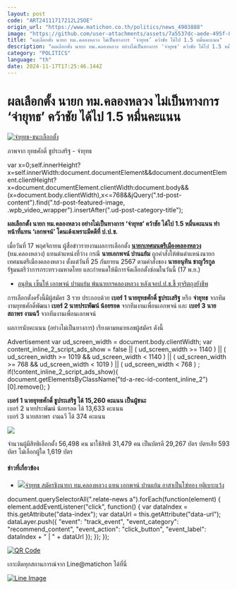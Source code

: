 ```yaml
---
layout: post
code: "ART24111717212L25OE"
origin_url: "https://www.matichon.co.th/politics/news_4903888"
image: "https://github.com/user-attachments/assets/7a5537dc-aede-495f-88dc-ee982736f151"
title: "ผลเลือกตั้ง นายก ทม.คลองหลวง ไม่เป็นทางการ ‘จ่ายุทธ’ คว้าชัย ได้ไป 1.5 หมื่นคะแนน"
description: "ผลเลือกตั้ง นายก ทม.คลองหลวง อย่างไม่เป็นทางการ 'จ่ายุทธ' คว้าชัย ได้ไป 1.5 หมื่นคะแนน ทำหน้าที่แทน 'เอกพจน์' โดนเด้งเพราะมีคดีที่ ป.ป.ช."
category: "POLITICS"
language: "th"
date: 2024-11-17T17:25:46.144Z
---
```


# ผลเลือกตั้ง นายก ทม.คลองหลวง ไม่เป็นทางการ ‘จ่ายุทธ’ คว้าชัย ได้ไป 1.5 หมื่นคะแนน

[![](https://www.matichon.co.th/wp-content/uploads/2024/11/จ่ายุทธ-ชนะเลือกตั้ง.jpg "จ่ายุทธ-ชนะเลือกตั้ง")](https://www.matichon.co.th/wp-content/uploads/2024/11/จ่ายุทธ-ชนะเลือกตั้ง.jpg)

ภาพจาก ยุทธศักดิ์ ชูประเสริฐ - จ่ายุทธ

var x=0;self.innerHeight?x=self.innerWidth:document.documentElement&&document.documentElement.clientHeight?x=document.documentElement.clientWidth:document.body&&(x=document.body.clientWidth),x<=768&&jQuery(".td-post-content").find(".td-post-featured-image, .wpb\_video\_wrapper").insertAfter(".ud-post-category-title");

**ผลเลือกตั้ง นายก ทม.คลองหลวง อย่างไม่เป็นทางการ ‘จ่ายุทธ’ คว้าชัย ได้ไป 1.5 หมื่นคะแนน ทำหน้าที่แทน ‘เอกพจน์’ โดนเด้งเพราะมีคดีที่ ป.ป.ช.**

เมื่อวันที่ 17 พฤศจิกายน ผู้สื่อข่าวรายงานผลการเลือกตั้ง [**นายกเทศมนตรีเมืองคลองหลวง**](https://www.facebook.com/profile.php?id=100067476832595) (ทม.คลองหลวง) แทนตำแหน่งที่ว่าง กรณี **นายเอกพจน์ ปานแย้ม** ถูกคำสั่งให้พ้นตำแหน่งนายกเทศมนตรีเมืองคลองหลวง ตั้งแต่วันที่ 25 กันยายน 2567 ตามคำสั่งของ **นายอนุทิน ชาญวีรกูล** รัฐมนตรีว่าการกระทรวงมหาดไทย และกำหนดให้มีการจัดเลือกตั้งซ่อมในวันนี้ (17 พ.ย.)

*   [อนุทิน เซ็นให้ เอกพจน์ ปานแย้ม พ้นนายกฯคลองหลวง หลังเจอป.ป.ช.ชี้ ทุจริตถุงยังชีพ](https://www.matichon.co.th/politics/news_4812757)

การเลือกตั้งครั้งนี้มีผู้สมัคร 3 ราย ประกอบด้วย **เบอร์ 1 นายยุทธศักดิ์ ชูประเสริฐ** หรือ **จ่ายุทธ** จากทีมงานยุทธศักดิ์พัฒนา **เบอร์ 2 นายประพัฒน์ น้อยรอด** จากทีมงานเพื่อนเอกพจน์ และ **เบอร์ 3 นายสถาพร งามฉวี** จากทีมงานเพื่อนเอกพจน์

ผลการนับคะแนน (อย่างไม่เป็นทางการ) เรียงตามหมายเลขผู้สมัคร ดังนี้

Advertisement var ud\_screen\_width = document.body.clientWidth; var content\_inline\_2\_script\_ads\_show = false || ( ud\_screen\_width >= 1140 ) || ( ud\_screen\_width >= 1019 && ud\_screen\_width < 1140 ) || ( ud\_screen\_width >= 768 && ud\_screen\_width < 1019 ) || ( ud\_screen\_width < 768 ) ; if(!content\_inline\_2\_script\_ads\_show){ document.getElementsByClassName("td-a-rec-id-content\_inline\_2")\[0\].remove(); }

**เบอร์ 1 นายยุทธศักดิ์ ชูประเสริฐ ได้ 15,260 คะแนน เป็นผู้ชนะ**  
เบอร์ 2 นายประพัฒน์ น้อยรอด ได้ 13,633 คะแนน  
เบอร์ 3 นายสถาพร งามฉวี ได้ 374 คะแนน

![](https://www.matichon.co.th/wp-content/uploads/2024/11/65312.jpg)

จำนวนผู้มีสิทธิเลือกตั้ง 56,498 คน มาใช้สิทธิ 31,479 คน เป็นบัตรดี 29,267 บัตร บัตรเสีย 593 บัตร ไม่เลือกผู้ใด 1,619 บัตร

#### ข่าวที่เกี่ยวข้อง

*   [![](https://www.matichon.co.th/wp-content/uploads/2024/10/จ่ายุทธ-ชิงนายกทม.คลองหลวง.jpg)จ่ายุทธ สมัครชิงนายก ทม.คลองหลวง แทน เอกพจน์ ปานแย้ม อาสาเป็นโซ่ทอง ยุติเบาะแว้ง](https://www.matichon.co.th/region/news_4832826)

document.querySelectorAll(".relate-news a").forEach(function(element) { element.addEventListener("click", function() { var dataIndex = this.getAttribute("data-index"); var dataUrl = this.getAttribute("data-url"); dataLayer.push({ "event": "track\_event", "event\_category": "recommend\_content", "event\_action": "click\_button", "event\_label": dataIndex + " | " + dataUrl }); }); });

[![QR Code](https://www.matichon.co.th/wp-content/uploads/2023/07/wob1371z.jpg)](https://lin.ee/ht0nDxX)

เกาะติดทุกสถานการณ์จาก Line@matichon ได้ที่นี่

[![Line Image](https://www.matichon.co.th/wp-content/uploads/2023/07/th.png)](https://lin.ee/ht0nDxX)